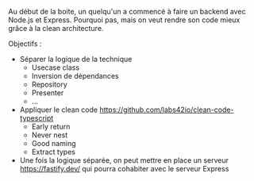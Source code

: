 Au début de la boite, un quelqu'un a commencé à faire un backend avec Node.js et Express.
Pourquoi pas, mais on veut rendre son code mieux grâce à la clean architecture.

Objectifs :

- Séparer la logique de la technique
  - Usecase class
  - Inversion de dépendances
  - Repository
  - Presenter
  - ...
- Appliquer le clean code https://github.com/labs42io/clean-code-typescript
  - Early return
  - Never nest
  - Good naming
  - Extract types
- Une fois la logique séparée, on peut mettre en place un serveur https://fastify.dev/ qui pourra cohabiter avec le serveur Express
